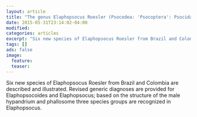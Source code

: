 ```yaml
---
layout: article
title: "The genus Elaphopsocus Roesler (Psocodea: 'Psocoptera': Psocidae ) with six new species from Brazil and Colombia"
date: 2015-05-31T23:14:02-04:00
modified:
categories: articles
excerpt: "Six new species of Elaphopsocus Roesler from Brazil and Colombia are described and illustrated. Revised generic diagnoses are provided for Elaphopsocoides and Elaphopsocus; based on the structure of the male hypandrium and phallosome three species groups are recognized in Elaphopsocus."
tags: []
ads: false
image:
  feature:
  teaser:
---
```


Six new species of Elaphopsocus Roesler from Brazil and Colombia are described and illustrated. Revised generic diagnoses are provided for Elaphopsocoides and Elaphopsocus; based on the structure of the male hypandrium and phallosome three species groups are recognized in Elaphopsocus.
